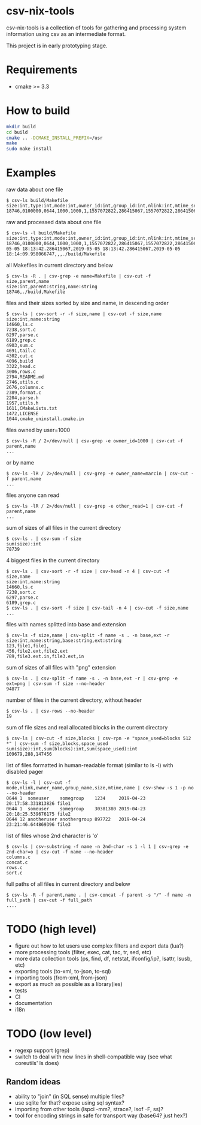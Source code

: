 **csv-nix-tools**
=================

csv-nix-tools is a collection of tools for gathering and processing system information using csv as an intermediate format.

This project is in early prototyping stage.

# Requirements
- cmake >= 3.3

# How to build
```sh
mkdir build
cd build
cmake .. -DCMAKE_INSTALL_PREFIX=/usr
make
sudo make install
```

# Examples

raw data about one file
```
$ csv-ls build/Makefile
size:int,type:int,mode:int,owner_id:int,group_id:int,nlink:int,mtime_sec:int,mtime_nsec:int,ctime_sec:int,ctime_nsec:int,atime_sec:int,atime_nsec:int,dev:int,ino:int,rdev:int,blksize:int,blocks:int,symlink:string,parent:string,name:string
18746,0100000,0644,1000,1000,1,1557072822,286415067,1557072822,286415067,1557072849,958066747,0x801,16126121,0,4096,40,,,./build/Makefile
```

raw and processed data about one file
```
$ csv-ls -l build/Makefile
size:int,type:int,mode:int,owner_id:int,group_id:int,nlink:int,mtime_sec:int,mtime_nsec:int,ctime_sec:int,ctime_nsec:int,atime_sec:int,atime_nsec:int,dev:int,ino:int,rdev:int,blksize:int,blocks:int,type:string,owner_name:string,group_name:string,owner_read:bool,owner_write:bool,owner_execute:bool,group_read:bool,group_write:bool,group_execute:bool,other_read:bool,other_write:bool,other_execute:bool,setuid:bool,setgid:bool,sticky:bool,mtime:string,ctime:string,atime:string,symlink:string,parent:string,name:string
18746,0100000,0644,1000,1000,1,1557072822,286415067,1557072822,286415067,1557072849,958066747,0x801,16126121,0,4096,40,reg,marcin,marcin,1,1,0,1,0,0,1,0,0,0,0,0,2019-05-05 18:13:42.286415067,2019-05-05 18:13:42.286415067,2019-05-05 18:14:09.958066747,,,./build/Makefile
```

all Makefiles in current directory and below
```
$ csv-ls -R . | csv-grep -e name=Makefile | csv-cut -f size,parent,name
size:int,parent:string,name:string
18746,./build,Makefile
```

files and their sizes sorted by size and name, in descending order
```
$ csv-ls | csv-sort -r -f size,name | csv-cut -f size,name
size:int,name:string
14660,ls.c
7238,sort.c
6297,parse.c
6189,grep.c
4903,sum.c
4691,tail.c
4302,cut.c
4096,build
3322,head.c
3006,rows.c
2794,README.md
2746,utils.c
2676,columns.c
2389,format.c
2204,parse.h
1957,utils.h
1611,CMakeLists.txt
1472,LICENSE
1044,cmake_uninstall.cmake.in
```

files owned by user=1000
```
$ csv-ls -R / 2>/dev/null | csv-grep -e owner_id=1000 | csv-cut -f parent,name
...
```
or by name
```
$ csv-ls -lR / 2>/dev/null | csv-grep -e owner_name=marcin | csv-cut -f parent,name
...
```

files anyone can read
```
$ csv-ls -lR / 2>/dev/null | csv-grep -e other_read=1 | csv-cut -f parent,name
...
```

sum of sizes of all files in the current directory
```
$ csv-ls . | csv-sum -f size
sum(size):int
78739
```

4 biggest files in the current directory
```
$ csv-ls . | csv-sort -r -f size | csv-head -n 4 | csv-cut -f size,name
size:int,name:string
14660,ls.c
7238,sort.c
6297,parse.c
6189,grep.c
$ csv-ls . | csv-sort -f size | csv-tail -n 4 | csv-cut -f size,name
...
```

files with names splitted into base and extension
```
$ csv-ls -f size,name | csv-split -f name -s . -n base,ext -r
size:int,name:string,base:string,ext:string
123,file1,file1,
456,file2.ext,file2,ext
789,file3.ext.in,file3.ext,in
```

sum of sizes of all files with "png" extension
```
$ csv-ls . | csv-split -f name -s . -n base,ext -r | csv-grep -e ext=png | csv-sum -f size --no-header
94877
```

number of files in the current directory, without header
```
$ csv-ls . | csv-rows --no-header
19
```

sum of file sizes and real allocated blocks in the current directory
```
$ csv-ls | csv-cut -f size,blocks | csv-rpn -e "space_used=blocks 512 *" | csv-sum -f size,blocks,space_used
sum(size):int,sum(blocks):int,sum(space_used):int
109679,288,147456
```

list of files formatted in human-readable format (similar to ls -l) with disabled pager
```
$ csv-ls -l | csv-cut -f mode,nlink,owner_name,group_name,size,mtime,name | csv-show -s 1 -p no --no-header
0644 1  someuser    somegroup    1234     2019-04-23 20:17:58.331813826 file1
0644 1  someuser    somegroup    30381380 2019-04-23 20:18:25.539676175 file2
0644 12 anotheruser anothergroup 897722   2019-04-24 23:21:46.644869396 file3
```

list of files whose 2nd character is 'o'
```
$ csv-ls | csv-substring -f name -n 2nd-char -s 1 -l 1 | csv-grep -e 2nd-char=o | csv-cut -f name --no-header
columns.c
concat.c
rows.c
sort.c
```

full paths of all files in current directory and below
```
$ csv-ls -R -f parent,name . | csv-concat -f parent -s "/" -f name -n full_path | csv-cut -f full_path
....
```

# TODO (high level)
- figure out how to let users use complex filters and export data (lua?)
- more processing tools (filter, exec, cat, tac, tr, sed, etc)
- more data collection tools (ps, find, df, netstat, ifconfig/ip?, lsattr, lsusb, etc)
- exporting tools (to-xml, to-json, to-sql)
- importing tools (from-xml, from-json)
- export as much as possible as a library(ies)
- tests
- CI
- documentation
- i18n

# TODO (low level)
- regexp support (grep)
- switch to deal with new lines in shell-compatible way (see what coreutils' ls does)

## Random ideas
- ability to "join" (in SQL sense) multiple files?
- use sqlite for that? expose using sql syntax?
- importing from other tools (lspci -mm?, strace?, lsof -F, ss)?
- tool for encoding strings in safe for transport way (base64? just hex?)
